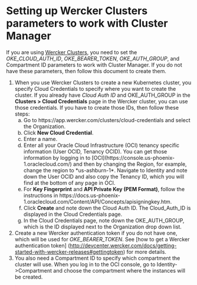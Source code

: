 # Setting up Wercker Clusters parameters to work with Cluster Manager

If you are using [Wercker Clusters](http://devcenter.wercker.com/docs/getting-started-with-wercker-clusters#creatingcluster), you need to set the *OKE_CLOUD_AUTH_ID*,  *OKE_BEARER_TOKEN*,  *OKE_AUTH_GROUP*,  and Compartment ID parameters to work with Cluster Manager. If you do not have these parameters, then follow this document to create them.  

1. When you use Wercker Clusters to create a new Kubernetes cluster, you specify Cloud Credentials to specify where you want to create the cluster. If you already have *Cloud Auth ID* and OKE_AUTH_GROUP in the **Clusters > Cloud Credentials** page in the Wercker cluster, you can use those credentials. If you have to create those IDs, then follow these steps:
    <ol type="a">
    <li>Go to https://app.wercker.com/clusters/cloud-credentials and select the Organization.</li>
    <li>Click <B>New Cloud Credential</B>. </li>
    <li>Enter a name.</li>
    <li>Enter all your Oracle Cloud Infrastructure (OCI) tenancy specific information (User OCID, Tenancy OCID). You can get those information by logging in to [OCI](https://console.us-phoenix-1.oraclecloud.com/) and then by changing the Region, for example, change the region to *us-ashburn-1*. Navigate to Identity and note down the User OCID and also copy the Tenancy ID, which you will find at the bottom of any page in OCI.</li>
    <li>For <B>Key Fingerprint</B> and <B>API Private Key (PEM Format)</B>, follow the instructions in https://docs.us-phoenix-1.oraclecloud.com/Content/API/Concepts/apisigningkey.htm.</li>
    <li> Click <B>Create</B> and note down the Cloud Auth ID. The Cloud_Auth_ID is displayed in the Cloud Credentials page.</li>
    <li>In the Cloud Credentials page, note down the OKE_AUTH_GROUP, which is the ID displayed next to the Organization drop down list. 
    </ol>
1. Create a new Wercker authentication token if you do not have one, which will be used for *OKE_BEARER_TOKEN*. See [how to get a Wercker authentication token] (http://devcenter.wercker.com/docs/getting-started-with-wercker-releases#gettingtoken) for more details.
1. You also need a Compartment ID to specify which compartment the cluster will use. When you log in to the OCI console, go to Identity->Compartment and choose the compartment where the instances will be created.
